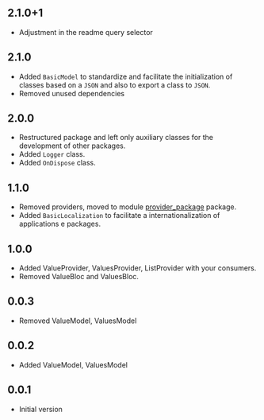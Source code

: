 ## 2.1.0+1

* Adjustment in the readme query selector

## 2.1.0

* Added `BasicModel` to standardize and facilitate the initialization of classes based on a `JSON` and also to export a class to `JSON`.
* Removed unused dependencies

## 2.0.0

* Restructured package and left only auxiliary classes for the development of other packages.
* Added `Logger` class.
* Added `OnDispose` class.

## 1.1.0

* Removed providers, moved to module [provider_package](https://github.com/ricardocrescenti/flutter-module-provider) package.
* Added `BasicLocalization` to facilitate a internationalization of applications e packages.

## 1.0.0

* Added ValueProvider, ValuesProvider, ListProvider with your consumers.
* Removed ValueBloc and ValuesBloc.

## 0.0.3

* Removed ValueModel, ValuesModel

## 0.0.2

* Added ValueModel, ValuesModel

## 0.0.1

* Initial version
